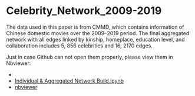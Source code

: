 # Celebrity_Network_2009-2019

The data used in this paper is from CMMD, which contains information of Chinese domestic movies over the 2009–2019 period. The final aggregated network with all edges linked by kinship, homeplace, education level, and collaboration includes 5, 856 celebrities and 16, 2170 edges.

Just in case Github can not open them properly, please view them in Nbviewer:
- []()
- [Individual & Aggregated Network Build.ipynb](https://nbviewer.org/github/xz2623/Celebrity_Network_2009-2019/blob/main/Individual%20%26%20Aggregated%20Network%20Build.ipynb)
- [nbviewer](https://nbviewer.org/)
